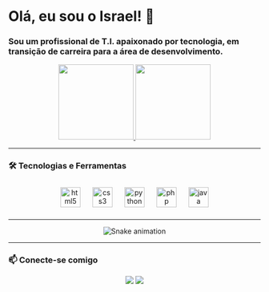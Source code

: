 # Olá, eu sou o Israel! 👋

### Sou um profissional de T.I. apaixonado por tecnologia, em transição de carreira para a área de desenvolvimento.

<div align="center">
  <a href="https://github.com/Israel-Pz">
    <img height="150" src="https://github-readme-stats.vercel.app/api?username=Israel-Pz&show_icons=true&theme=tokyonight&include_all_commits=true&count_private=true"/>
  </a>
  <a href="https://github.com/Israel-Pz">
    <img height="150" src="https://github-readme-stats.vercel.app/api/top-langs/?username=Israel-Pz&layout=compact&langs_count=7&theme=tokyonight"/>
  </a>
</div>

---

### 🛠️ Tecnologias e Ferramentas

<div align="center">
  <img style="margin: 10px" src="https://cdn.jsdelivr.net/gh/devicons/devicon/icons/html5/html5-original.svg" height="40" alt="html5 logo"  />
  <img style="margin: 10px" src="https://cdn.jsdelivr.net/gh/devicons/devicon/icons/css3/css3-original.svg" height="40" alt="css3 logo"  />
  <img style="margin: 10px" src="https://cdn.jsdelivr.net/gh/devicons/devicon/icons/python/python-original.svg" height="40" alt="python logo"  />
  <img style="margin: 10px" src="https://cdn.jsdelivr.net/gh/devicons/devicon/icons/php/php-original.svg" height="40" alt="php logo"  />
  <img style="margin: 10px" src="https://cdn.jsdelivr.net/gh/devicons/devicon/icons/java/java-original.svg" height="40" alt="java logo"  />
</div>

---

<div align="center">
  <img src="https://github.com/Israel-Pz/Israel-Pz/blob/output/github-contribution-grid-snake.svg" alt="Snake animation" />
</div>

---

### 📫 Conecte-se comigo

<div align="center">
  <a href="https://www.linkedin.com/in/israel-paz-6a9777366/" target="_blank"><img src="https://img.shields.io/badge/-LinkedIn-%230077B5?style=for-the-badge&logo=linkedin&logoColor=white" target="_blank"></a>
  <a href = "mailto:israelpaz.py@gmail.com"><img src="https.img.shields.io/badge/-Gmail-%23333?style=for-the-badge&logo=gmail&logoColor=white" target="_blank"></a>
</div>